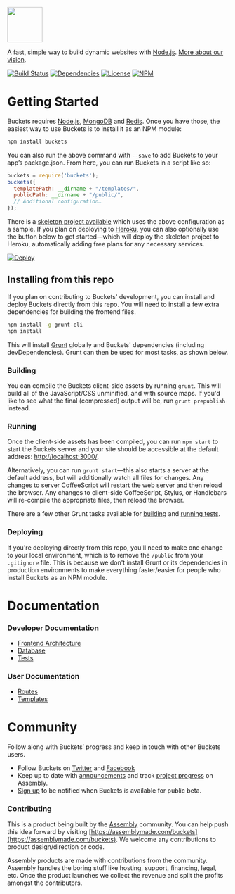 <a href="http://buckets.io"><img src="http://buckets.io/images/buckets-logo.svg" height="80"></a>

A fast, simple way to build dynamic websites with [Node.js](http://nodejs.org). [More about our vision](docs/vision/vision.md).

[![Build Status](http://img.shields.io/travis/asm-products/buckets/master.svg?style=flat)](https://travis-ci.org/asm-products/buckets)
[![Dependencies](http://img.shields.io/david/asm-products/buckets.svg?style=flat)](https://david-dm.org/asm-products/buckets)
[![License](http://img.shields.io/npm/l/buckets.svg?style=flat)](LICENSE.md)
[![NPM](http://img.shields.io/npm/v/buckets.svg?style=flat)](https://www.npmjs.org/package/buckets)

# Getting Started

Buckets requires [Node.js](http://nodejs.org), [MongoDB](http://www.mongodb.org) and [Redis](http://redis.io). Once you have those, the easiest way to use Buckets is to install it as an NPM module:

```bash
npm install buckets
```

You can also run the above command with `--save` to add Buckets to your app’s package.json. From here, you can run Buckets in a script like so:

```javascript
buckets = require('buckets');
buckets({
  templatePath: __dirname + "/templates/",
  publicPath: __dirname + "/public/",
  // Additional configuration…
});
```

There is a [skeleton project available](https://github.com/bucketsio/skeleton) which uses the above configuration as a sample. If you plan on deploying to [Heroku](http://heroku.com/), you can also optionally use the button below to get started—which will deploy the skeleton project to Heroku, automatically adding free plans for any necessary services.

[![Deploy](https://www.herokucdn.com/deploy/button.png)](https://heroku.com/deploy?template=https://github.com/bucketsio/skeleton)

## Installing from this repo


If you plan on contributing to Buckets' development, you can install and deploy Buckets directly from this repo. You will need to install a few extra dependencies for building the frontend files.


```bash
npm install -g grunt-cli
npm install
```

This will install [Grunt](http://gruntjs.com/) globally and Buckets' dependencies (including devDependencies). Grunt can then be used for most tasks, as shown below.

### Building

You can compile the Buckets client-side assets by running `grunt`. This will build all of the JavaScript/CSS unminified, and with source maps. If you'd like to see what the final (compressed) output will be, run `grunt prepublish` instead.

### Running

Once the client-side assets has been compiled, you can run `npm start` to start the Buckets server and your site should be accessible at the default address: [http://localhost:3000/](http://localhost:3000/).

Alternatively, you can run `grunt start`—this also starts a server at the default address, but will additionally watch all files for changes. Any changes to server CoffeeScript will restart the web server and then reload the browser. Any changes to client-side CoffeeScript, Stylus, or Handlebars will re-compile the appropriate files, then reload the browser.

There are a few other Grunt tasks available for [building](docs/frontend.md) and [running tests](docs/tests.md).

### Deploying

If you're deploying directly from this repo, you'll need to make one change to your local environment, which is to remove the `/public` from your `.gitignore` file. This is because we don't install Grunt or its dependencies in production environments to make everything faster/easier for people who install Buckets as an NPM module.

# Documentation

### Developer Documentation

* [Frontend Architecture](docs/frontend.md)
* [Database](docs/database.md)
* [Tests](docs/tests.md)

### User Documentation

* [Routes](docs/user-docs/routes.md)
* [Templates](docs/user-docs/templates.md)

# Community

Follow along with Buckets’ progress and keep in touch with other Buckets users.

* Follow Buckets on [Twitter](http://twitter.com/bucketsio) and [Facebook](http://facebook.com/bucketsio)
* Keep up to date with [announcements](https://assembly.com/buckets/posts/) and track [project progress](https://assembly.com/buckets/wips) on Assembly.
* [Sign up](http://buckets.io) to be notified when Buckets is available for public beta.

### Contributing

This is a product being built by the [Assembly](https://assemblymade.com) community. You can help push this idea forward by visiting [https://assemblymade.com/buckets](https://assemblymade.com/buckets). We welcome any contributions to product design/direction or code.

Assembly products are made with contributions from the community. Assembly handles the boring stuff like hosting, support, financing, legal, etc. Once the product launches we collect the revenue and split the profits amongst the contributors.
